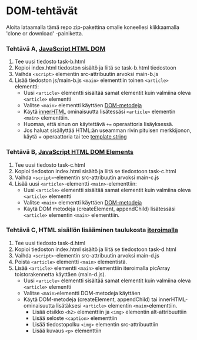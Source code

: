 # DOM-tehtävät

Aloita lataamalla tämä repo zip-pakettina omalle koneellesi klikkaamalla 'clone or download' -painiketta.
   
### Tehtävä A, [JavaScript HTML DOM](https://www.w3schools.com/js/js_htmldom.asp)
1. Tee uusi tiedosto task-b.html
1. Kopioi index.html tiedoston sisältö ja liitä se task-b.html tiedostoon
1. Vaihda `<script>` elementin src-attribuutin arvoksi main-b.js
1. Lisää tiedoston js/main-b.js `<main>` elementtiin toinen `<article>` elementti:
   * Uusi `<article>` elementti sisältää samat elementit kuin valmiina oleva `<article>` elementti 
   * Valitse `<main>` elementti käyttäen [DOM-metodeja](https://www.w3schools.com/js/js_htmldom_elements.asp)
   * Käytä [innerHTML](https://www.w3schools.com/js/js_htmldom_html.asp) ominaisuutta lisätessäsi `<article>` elementin `<main>` elementtiin.
   * Huomaa, että sinun on käytettävä `+=` operaattoria lisäyksessä.
   * Jos haluat sisällyttää HTML:än useamman rivin pituisen merkkijonon, käytä + operaattoria tai tee [template string](https://developer.mozilla.org/en-US/docs/Web/JavaScript/Reference/Template_literals)
   
### Tehtävä B, [JavaScript HTML DOM Elements](https://www.w3schools.com/js/js_htmldom_nodes.asp)
1. Tee uusi tiedosto task-c.html
1. Kopioi tiedoston index.html sisältö ja liitä se tiedostoon task-c.html
1. Vaihda `<script>`-elementin src-attribuutin arvoksi main-c.js
1. Lisää uusi `<article>`-elementti `<main>`-elementtiin:
   * Uusi `<article>` elementti sisältää samat elementit kuin valmiina oleva `<article>` elementti 
   * Valitse `<main>` elementti käyttäen [DOM-metodeja](https://www.w3schools.com/js/js_htmldom_elements.asp)
   * Käytä DOM metodeja (createElement, appendChild) lisätessäsi `<article>` elementin `<main>` elementtiin.

### Tehtävä C, HTML sisällön lisääminen taulukosta [iteroimalla](https://www.w3schools.com/js/js_loop_for.asp)
1. Tee uusi tiedosto task-d.html
1. Kopioi tiedoston index.html sisältö ja liitä se tiedostoon task-d.html
1. Vaihda `<script>`-elementin src-attribuutin arvoksi main-d.js
1. Poista `<article>` elementti `<main>` elementistä.
1. Lisää `<article>` elementti `<main>` elementtiin iteroimalla picArray toistorakennetta käyttäen (main-d.js).
   * Uusi `<article>` elementti sisältää samat elementit kuin valmiina oleva `<article>` elementti
   * Valitse `<main>`elementti DOM-metodeja käyttäen
   * Käytä DOM-metodeja (createElement, appendChild) tai innerHTML-ominaisuutta lisätäksesi `<article>` elementin `<main>`elementtiin.
      * Lisää otsikko `<h2>` elementtiin ja `<img>` elementin alt-attribuuttiin
      * Lisää seloste `<caption>` elementtiin
      * Lisää tiedostopolku `<img>` elementin src-attribuuttiin
      * Lisää kuvaus `<p>` elementtiin
